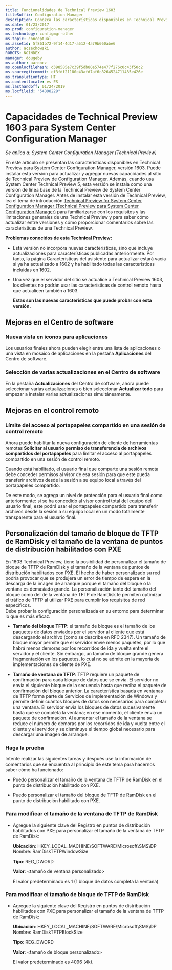 ```yaml
---
title: Funcionalidades de Technical Preview 1603
titleSuffix: Configuration Manager
description: Conozca las características disponibles en Technical Preview para System Center Configuration Manager, versión 1603.
ms.date: 01/23/2017
ms.prod: configuration-manager
ms.technology: configmgr-other
ms.topic: conceptual
ms.assetid: 5f861b72-9f14-4d17-a512-4a79b660abe6
author: aczechowski
ROBOTS: NOINDEX
manager: dougeby
ms.author: aaroncz
ms.openlocfilehash: d398585e7c39f5db80e574e477f276c0c43f50c2
ms.sourcegitcommit: ef3fdf21180e43afd7af6c8264524711435e426e
ms.translationtype: HT
ms.contentlocale: es-ES
ms.lasthandoff: 01/24/2019
ms.locfileid: "54898229"
---
```

# <a name="capabilities-in-technical-preview-1603-for-system-center-configuration-manager"></a>Capacidades de Technical Preview 1603 para System Center Configuration Manager

*Se aplica a: System Center Configuration Manager (Technical Preview)*

En este artículo se presentan las características disponibles en Technical Preview para System Center Configuration Manager, versión 1603. Puede instalar esta versión para actualizar y agregar nuevas capacidades al sitio de Technical Preview de Configuration Manager. Además, cuando usa System Center Technical Preview 5, esta versión se instala como una versión de línea base de la Technical Preview de System Center Configuration Manager. Antes de instalar esta versión de Technical Preview, lea el tema de introducción [Technical Preview for System Center Configuration Manager (Technical Preview para System Center Configuration Manager)](../../core/get-started/technical-preview.md) para familiarizarse con los requisitos y las limitaciones generales de una Technical Preview y para saber cómo actualizar entre versiones y cómo proporcionar comentarios sobre las características de una Technical Preview.  

 **Problemas conocidos de esta Technical Preview:**  

- Esta versión no incorpora nuevas características, sino que incluye actualizaciones para características publicadas anteriormente. Por tanto, la página Características del asistente para actualizar estará vacía si ya ha actualizado a 1602 y ha habilitado todas las características incluidas en 1602.  

- Una vez que el servidor del sitio se actualice a Technical Preview 1603, los clientes no podrán usar las características de control remoto hasta que actualicen también a 1603.  

  **Estas son las nuevas características que puede probar con esta versión.**  

##  <a name="BKMK_SC1603"></a> Mejoras en el Centro de software  

### <a name="new-tiled-view-for-apps"></a>Nueva vista en iconos para aplicaciones  
 Los usuarios finales ahora pueden elegir entre una lista de aplicaciones o una vista en mosaico de aplicaciones en la pestaña **Aplicaciones** del Centro de software.  

### <a name="select-multiple-updates-in-software-center"></a>Selección de varias actualizaciones en el Centro de software  
 En la pestaña **Actualizaciones** del Centro de software, ahora puede seleccionar varias actualizaciones o bien seleccionar **Actualizar todo** para empezar a instalar varias actualizaciones simultáneamente.  

##  <a name="BKMK_RC1603"></a> Mejoras en el control remoto  

### <a name="limit-shared-clipboard-access-in-a-remote-control-session"></a>Límite del acceso al portapapeles compartido en una sesión de control remoto  
 Ahora puede habilitar la nueva configuración de cliente de herramientas remotas **Solicitar al usuario permiso de transferencia de archivos compartidos del portapapeles** para limitar el acceso al portapapeles compartido en una sesión de control remoto.  

 Cuando está habilitado, el usuario final que comparte una sesión remota debe conceder permisos al visor de esa sesión para que este pueda transferir archivos desde la sesión a su equipo local a través del portapapeles compartido.  

 De este modo, se agrega un nivel de protección para el usuario final como anteriormente: si se ha concedido al visor control total del equipo del usuario final, este podrá usar el portapapeles compartido para transferir archivos desde la sesión a su equipo local en un modo totalmente transparente para el usuario final.  

##  <a name="BKMK_RamDiskTFTP"></a> Personalización del tamaño de bloque de TFTP de RamDisk y el tamaño de la ventana de puntos de distribución habilitados con PXE  
 En 1603 Technical Preview, tiene la posibilidad de personalizar el tamaño de bloque de TFTP de RamDisk y el tamaño de la ventana de puntos de distribución habilitados con PXE. El hecho de haber personalizado su red podría provocar que se produjera un error de tiempo de espera en la descarga de la imagen de arranque porque el tamaño del bloque o la ventana es demasiado grande. La personalización tanto del tamaño del bloque como del de la ventana de TFTP de RamDisk le permiten optimizar el tráfico de TFTP al utilizar PXE para cumplir los requisitos de red específicos.   
Debe probar la configuración personalizada en su entorno para determinar lo que es más eficaz.  

-   **Tamaño del bloque TFTP**: el tamaño de bloque es el tamaño de los paquetes de datos enviados por el servidor al cliente que está descargando el archivo (como se describe en RFC 2347). Un tamaño de bloque mayor permite que el servidor envíe menos paquetes, por lo que habrá menos demoras por los recorridos de ida y vuelta entre el servidor y el cliente. Sin embargo, un tamaño de bloque grande genera fragmentación en los paquetes, lo cual no se admite en la mayoría de implementaciones de cliente de PXE.  

-   **Tamaño de ventana de TFTP**: TFTP requiere un paquete de confirmación para cada bloque de datos que se envía. El servidor no envía el siguiente bloque de la secuencia hasta que reciba el paquete de confirmación del bloque anterior. La característica basada en ventanas de TFTP forma parte de Servicios de implementación de Windows y permite definir cuántos bloques de datos son necesarios para completar una ventana. El servidor envía los bloques de datos sucesivamente hasta que se completa la ventana; en ese momento, el cliente envía un paquete de confirmación. Al aumentar el tamaño de la ventana se reduce el número de demoras por los recorridos de ida y vuelta entre el cliente y el servidor y se disminuye el tiempo global necesario para descargar una imagen de arranque.  

### <a name="try-it-out"></a>Haga la prueba  
 Intente realizar las siguientes tareas y después use la información de comentarios que se encuentra al principio de este tema para hacernos saber cómo ha funcionado:  

-   Puedo personalizar el tamaño de la ventana de TFTP de RamDisk en el punto de distribución habilitado con PXE.  

-   Puedo personalizar el tamaño del bloque de TFTP de RamDisk en el punto de distribución habilitado con PXE.  

### <a name="to-modify-the-ramdisk-tftp-window-size"></a>Para modificar el tamaño de la ventana de TFTP de RamDisk  

- Agregue la siguiente clave del Registro en puntos de distribución habilitados con PXE para personalizar el tamaño de la ventana de TFTP de RamDisk:  

   **Ubicación**: HKEY_LOCAL_MACHINE\SOFTWARE\Microsoft\SMS\DP  
  Nombre: RamDiskTFTPWindowSize  

   **Tipo**: REG_DWORD  

   **Valor**: &lt;tamaño de ventana personalizado\>  

  El valor predeterminado es 1 (1 bloque de datos completa la ventana)  

### <a name="to-modify-the-ramdisk-tftp-block-size"></a>Para modificar el tamaño de bloque de TFTP de RamDisk  

- Agregue la siguiente clave del Registro en puntos de distribución habilitados con PXE para personalizar el tamaño de la ventana de TFTP de RamDisk:  

   **Ubicación**: HKEY_LOCAL_MACHINE\SOFTWARE\Microsoft\SMS\DP  
  Nombre: RamDiskTFTPBlockSize  

   **Tipo**: REG_DWORD  

   **Valor**: &lt;tamaño de bloque personalizado\>  

  El valor predeterminado es 4096 (4k).  
